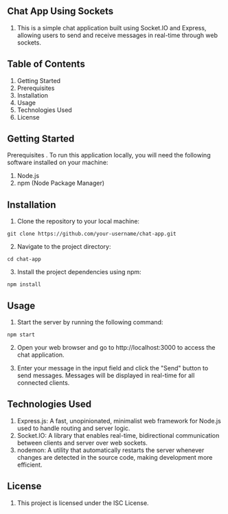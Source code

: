 ## Chat App Using Sockets

1. This is a simple chat application built using Socket.IO and Express, allowing users to send and receive messages in real-time through web sockets.

## Table of Contents

1. Getting Started
2. Prerequisites
3. Installation
4. Usage
5. Technologies Used
6. License

## Getting Started

Prerequisites
. To run this application locally, you will need the following software installed on your machine:

1. Node.js
2. npm (Node Package Manager)

## Installation

1. Clone the repository to your local machine:

```
git clone https://github.com/your-username/chat-app.git
```

2. Navigate to the project directory:

```
cd chat-app
```

3. Install the project dependencies using npm:

```
npm install
```

## Usage

1. Start the server by running the following command:

```
npm start
```

2. Open your web browser and go to http://localhost:3000 to access the chat application.

3. Enter your message in the input field and click the "Send" button to send messages. Messages will be displayed in real-time for all connected clients.

## Technologies Used

1. Express.js: A fast, unopinionated, minimalist web framework for Node.js used to handle routing and server logic.
2. Socket.IO: A library that enables real-time, bidirectional communication between clients and server over web sockets.
3. nodemon: A utility that automatically restarts the server whenever changes are detected in the source code, making development more efficient.

## License

1. This project is licensed under the ISC License.

